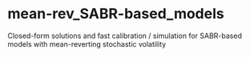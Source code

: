 # mean-rev_SABR-based_models
Closed-form solutions and fast calibration / simulation for SABR-based models with mean-reverting stochastic volatility
